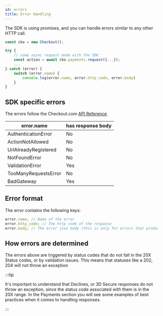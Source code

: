 ```yaml
---
id: errors
title: Error Handling
---
```


The SDK is using promises, and you can handle errors similar to any other HTTP call.

```js
const cko = new Checkout();

try {
    // some async request made with the SDK
    const action = await cko.payments.request({...});
    ...
} catch (error) {
    switch (error.name) {
        console.log(error.name, error.http_code, error.body)
    }
}
```

## SDK specific errors

The errors follow the Checkout.com [API Reference](https://api-reference.checkout.com/).

| error.name           | has response body |
| -------------------- | ----------------- |
| AuthenticationError  | No                |
| ActionNotAllowed     | No                |
| UrlAlreadyRegistered | No                |
| NotFoundError        | No                |
| ValidationError      | Yes               |
| TooManyRequestsError | No                |
| BadGateway           | Yes               |

## Error format

The error contains the following keys:

```js
error.name; // Name of the error
error.http_code; // The http code of the response
error.body; // The error json body (this is only for errors that produce a body)
```

## How errors are determined

The errors above are triggered by status codes that do not fall in the 20X Status codes, or by validation issues. This means that statuses like a 202, 204 will not throw an exception

:::tip

It's important to understand that Declines, or 3D Secure responses do not throw an exception, since the status code associated with them is in the 20X range. In the Payments section you will see some examples of best practices when it comes to handling responses.

:::
